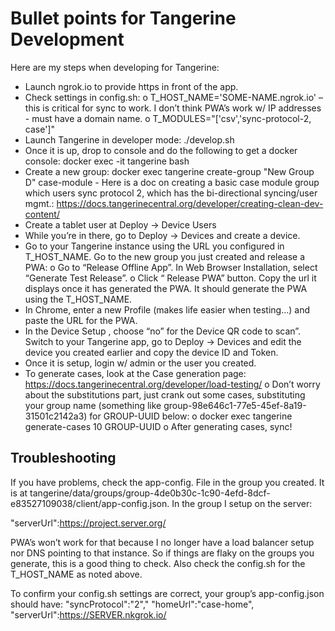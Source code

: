 # Bullet points for Tangerine Development

Here are my steps when developing for Tangerine:
-	Launch ngrok.io to provide https in front of the app.
-	Check settings in config.sh:
     o	T_HOST_NAME='SOME-NAME.ngrok.io' – this is critical for sync to work. I don’t think PWA’s work w/ IP addresses - must have a domain name.
     o	T_MODULES="['csv','sync-protocol-2, case']"
-	Launch Tangerine in developer mode: ./develop.sh
-	Once it is up, drop to console and do the following to get a docker console: docker exec -it tangerine bash
-	Create a new group: docker exec tangerine create-group "New Group D" case-module - Here is a doc on creating a basic case module group which users sync protocol 2, which has the bi-directional syncing/user mgmt.: https://docs.tangerinecentral.org/developer/creating-clean-dev-content/
-	Create a tablet user at Deploy -> Device Users
-	While you’re in there, go to Deploy -> Devices and create a device.
-	Go to your Tangerine instance using the URL you configured in T_HOST_NAME. Go to the new group you just created and release a PWA:
     o	Go to “Release Offline App”. In Web Browser Installation, select “Generate Test Release”.
     o	Click “ Release PWA” button. Copy the url it displays once it has generated the PWA. It should generate the PWA using the T_HOST_NAME.
-	In Chrome, enter a new Profile (makes life easier when testing…) and paste the URL for the PWA. 
-	In the Device Setup , choose “no” for the Device QR code to scan”. Switch to your Tangerine app, go to Deploy -> Devices and edit the device you created earlier and copy the device ID and Token.
-	Once it is setup, login w/ admin or the user you created.
-	To generate cases, look at the Case generation page: https://docs.tangerinecentral.org/developer/load-testing/
     o	Don’t worry about the substitutions part, just crank out some cases, substituting your group name (something like group-98e646c1-77e5-45ef-8a19-31501c2142a3) for GROUP-UUID below:
     o	docker exec tangerine generate-cases 10 GROUP-UUID
     o	After generating cases, sync!

## Troubleshooting

If you have problems, check the app-config. File in the group you created. It is at tangerine/data/groups/group-4de0b30c-1c90-4efd-8dcf-e83527109038/client/app-config.json. In the group I setup on the server:

"serverUrl":https://project.server.org/

PWA’s won’t work for that because I no longer have a load balancer setup nor DNS pointing to that instance. So if things are flaky on the groups you generate, this is a good thing to check. Also check the config.sh for the T_HOST_NAME as noted above.

To confirm your config.sh settings are correct, your group’s app-config.json should have:
"syncProtocol":"2","
"homeUrl":"case-home",
"serverUrl":https://SERVER.nkgrok.io/
